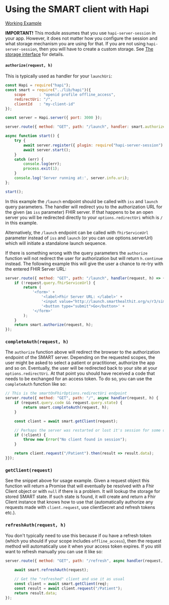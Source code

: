 # Using the SMART client with Hapi

[Working Example](../examples/hapi-patients-list.js)

**IMPORTANT!** This module assumes that you use `hapi-server-session` in your app.
However, it does not matter how you configure the session and what storage mechanism
you are using for that. If you are not using `hapi-server-session`, then you will
have to create a custom storage. See [The storage interface](storage.md) for
details.

#### `authorize(request, h)`
This is typically used as handler for your `launchUri`:
```js
const Hapi = require("hapi");
const smart = require("../lib/hapi")({
    scope      : "openid profile offline_access",
    redirectUri: "/",
    clientId   : "my-client-id"
});

const server = Hapi.server({ port: 3000 });

server.route({ method: "GET", path: "/launch", handler: smart.authorize });

async function start() {
    try {
        await server.register({ plugin: require("hapi-server-session") });
        await server.start();
    }
    catch (err) {
        console.log(err);
        process.exit(1);
    }
    console.log('Server running at:', server.info.uri);
};

start();

```
In this example the `/launch` endpoint should be called with `iss` and `launch` query
parameters. The handler will redirect you to the authorization URL for the
given (as `iss` parameter) FHIR server. If that happens to be an open server
you will be redirected directly to your `options.redirectUri` which is `/` in
this example.

Alternatively, the `/launch` endpoint can be called with `fhirServiceUrl`
parameter instead of `iss` and `launch` (or you can use options.serverUrl)
which will initiate a standalone launch sequence.

If there is something wrong with the query parameters the `authorize` function
will not redirect the user for authorization but will return `h.continue` instead.
The following example this will give the user a chance to re-try with the entered
FHIR Server URL:
```js
server.route({ method: "GET", path: "/launch", handler(request, h) => {
    if (!request.query.fhirServiceUrl) {
        return (
            '<form>' +
                '<label>Fhir Server URL: </label>' +
                '<input value="http://launch.smarthealthit.org/v/r3/sim/eyJhIjoiMSJ9/fhir" name="fhirServiceUrl" size="100">' +
                '<button type="submit">Go</button>' +
            '</form>'
        );
    }
    return smart.authorize(request, h);
});
```

### `completeAuth(request, h)`
The `authorize` function above will redirect the browser to the authorization
endpoint of the SMART server. Depending on the requested scopes, the user might be
asked to select a patient or practitioner, authorize the app and so on. Eventually,
the user will be redirected back to your site at your `options.redirectUri`. At that
point you should have received a code that needs to be exchanged for an access
token. To do so, you can use the `completeAuth` function like so:
```js
// This is the smartOnFhirOptions.redirectUri endpoint
server.route({ method: "GET", path: "/", async handler(request, h) {
    if (request.query.code && request.query.state) {
        return smart.completeAuth(request, h);
    }

    const client = await smart.getClient(request);

    // Perhaps the server was restarted or lost it's session for some other reason
    if (!client) { 
        throw new Error("No client found in session");
    }

    return client.request("/Patient").then(result => result.data);
}});
```

### `getClient(request)`
See the snippet above for usage example. Given a request object this function will
return a Promise that will eventually be resolved with a Fhir Client object or with
`null` if there is a problem. It will lookup the storage for stored SMART state.
If such state is found, it will create and return a Fhir Client instance that knows
how to use that (automatically authorize any requests made with `client.request`,
use clientSecret and refresh tokens etc.).

### `refreshAuth(request, h)`
You don't typically need to use this because if ou have a refresh token (which
you should if your scope includes `offline_access`), then the request method
will automatically use it when your access token expires. If you still want to
refresh manually you can use it like so:
```js
server.route({ method: "GET", path: "/refresh", async handler(request, h) => {
    
    await smart.refreshAuth(request);

    // Get the "refreshed" client and use it as usual
    const client = await smart.getClient(req);
    const result = await client.request("/Patient");
    return result.data;
});
```
